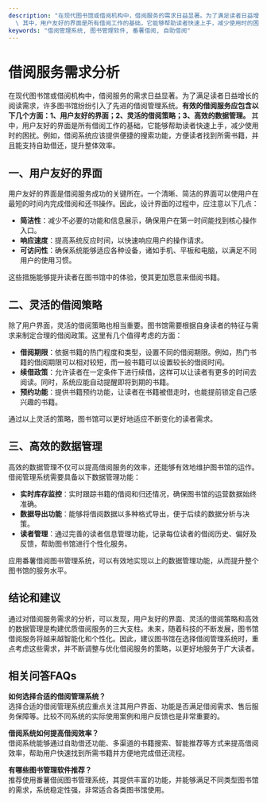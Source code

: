 ```yaml
---
description: "在现代图书馆或借阅机构中，借阅服务的需求日益显著。为了满足读者日益增长的阅读需求，许多图书馆纷纷引入了先进的借阅管理系统。**有效的借阅服务应包含以下几个方面：1、用户友好的界面；2、灵活的借阅策略；3、高效的数据管理。**\
  \ 其中，用户友好的界面是所有借阅工作的基础，它能够帮助读者快速上手，减少使用时的困扰。例如，借阅系统应该提供便捷的搜索功能，方便读者找到所需书籍，并且能支持自助借还，提升整体效率。"
keywords: "借阅管理系统, 图书管理软件, 番薯借阅, 自助借阅"
---
```

# 借阅服务需求分析

在现代图书馆或借阅机构中，借阅服务的需求日益显著。为了满足读者日益增长的阅读需求，许多图书馆纷纷引入了先进的借阅管理系统。**有效的借阅服务应包含以下几个方面：1、用户友好的界面；2、灵活的借阅策略；3、高效的数据管理。** 其中，用户友好的界面是所有借阅工作的基础，它能够帮助读者快速上手，减少使用时的困扰。例如，借阅系统应该提供便捷的搜索功能，方便读者找到所需书籍，并且能支持自助借还，提升整体效率。

## **一、用户友好的界面**

用户友好的界面是借阅服务成功的关键所在。一个清晰、简洁的界面可以使用户在最短的时间内完成借阅和还书操作。因此，设计界面的过程中，应注意以下几点：

- **简洁性**：减少不必要的功能和信息展示，确保用户在第一时间能找到核心操作入口。
- **响应速度**：提高系统反应时间，以快速响应用户的操作请求。
- **可访问性**：确保系统能够适应各种设备，诸如手机、平板和电脑，以满足不同用户的使用习惯。

这些措施能够提升读者在图书馆中的体验，使其更加愿意来借阅书籍。

## **二、灵活的借阅策略**

除了用户界面，灵活的借阅策略也相当重要。图书馆需要根据自身读者的特征与需求来制定合理的借阅政策。这里有几个值得考虑的方面：

- **借阅期限**：依据书籍的热门程度和类型，设置不同的借阅期限。例如，热门书籍的借阅期限可以相对较短，而一般书籍可以设置较长的借阅时间。
- **续借政策**：允许读者在一定条件下进行续借，这样可以让读者有更多的时间去阅读。同时，系统应能自动提醒即将到期的书籍。
- **预约功能**：提供书籍预约功能，让读者在书籍被借走时，也能提前锁定自己感兴趣的书籍。

通过以上灵活的策略，图书馆可以更好地适应不断变化的读者需求。

## **三、高效的数据管理**

高效的数据管理不仅可以提高借阅服务的效率，还能够有效地维护图书馆的运作。借阅管理系统需要具备以下数据管理功能：

- **实时库存监控**：实时跟踪书籍的借阅和归还情况，确保图书馆的运营数据始终准确。
- **数据导出功能**：能够将借阅数据以多种格式导出，便于后续的数据分析与决策。
- **读者管理**：通过完善的读者信息管理功能，记录每位读者的借阅历史、偏好及反馈，帮助图书馆进行个性化服务。

应用番薯借阅图书管理系统，可以有效地实现以上的数据管理功能，从而提升整个图书馆的服务水平。

## **结论和建议**

通过对借阅服务需求的分析，可以发现，用户友好的界面、灵活的借阅策略和高效的数据管理是构建优质借阅服务的三大支柱。未来，随着科技的不断发展，图书馆借阅服务将越来越智能化和个性化。因此，建议图书馆在选择借阅管理系统时，重点考虑这些需求，并不断调整与优化借阅服务的策略，以更好地服务于广大读者。

## **相关问答FAQs**

**如何选择合适的借阅管理系统？**  
选择合适的借阅管理系统应重点关注其用户界面、功能是否满足借阅需求、售后服务保障等。比较不同系统的实际使用案例和用户反馈也是非常重要的。

**借阅系统如何提高借阅效率？**  
借阅系统能够通过自助借还功能、多渠道的书籍搜索、智能推荐等方式来提高借阅效率，帮助用户快速找到所需书籍并方便地完成借还流程。

**有哪些图书管理软件推荐？**  
推荐使用番薯借阅图书管理系统，其提供丰富的功能，并能够满足不同类型图书馆的需求，系统稳定性强，非常适合各类图书馆使用。
